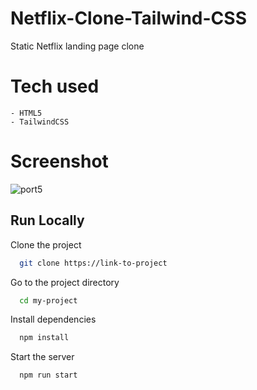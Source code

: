 # Netflix-Clone-Tailwind-CSS
Static Netflix landing page clone


# Tech used 
```
- HTML5
- TailwindCSS
```

# Screenshot

![port5](https://github.com/TheHimanshuDixit/Netflix-Clone-Tailwind-CSS/assets/107857348/be3f4838-93ed-4a3d-b24c-9f0f3c0af5bd)


## Run Locally

Clone the project

```bash
  git clone https://link-to-project
```

Go to the project directory

```bash
  cd my-project
```

Install dependencies

```bash
  npm install
```

Start the server

```bash
  npm run start
```


